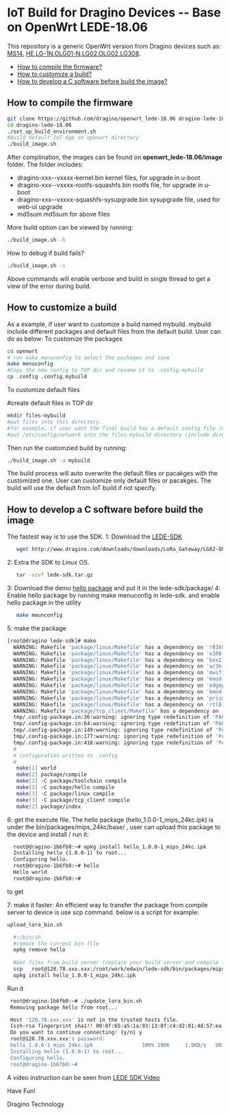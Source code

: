 IoT Build for Dragino Devices -- Base on OpenWrt LEDE-18.06
===============
This repository is a generic OpenWrt version from Dragino devices such as:
[MS14](http://www.dragino.com/products/mother-board.html), [HE](http://www.dragino.com/products/linux-module/item/87-he.html),[LG-1N](http://www.dragino.com/products/lora/item/143-lg01n.html),[OLG01-N](http://www.dragino.com/products/lora/item/144-olg01n.html),[LG02](http://www.dragino.com/products/lora/item/135-lg02.html),[OLG02](http://www.dragino.com/products/lora/item/136-olg02.html),[LG308](http://www.dragino.com/products/lora/item/140-lg308.html).

<!-- TOC depthFrom:1 -->
 - [How to compile the firmware?](#how-to-compile-the-firmware)
 - [How to customize a build?](#how-to-customize-a-build)
 - [How to develop a C software before build the image?](#how-to-develop-a-c-software-before-build-the-image)
<!-- /TOC -->

## How to compile the firmware

``` bash
git clone https://github.com/dragino/openwrt_lede-18.06 dragino-lede-18.06
cd dragino-lede-18.06
./set_up_build_environment.sh
#build default IoT App on openwrt directory
./build_image.sh
```

After complination, the images can be found on **openwrt_lede-18.06/image** folder. The folder includes:

- dragino-xxx--vxxxx-kernel.bin kernel files, for upgrade in u-boot
- dragino-xxx--vxxxx-rootfs-squashfs.bin rootfs file, for upgrade in u-boot
- dragino-xxx--vxxxx-squashfs-sysupgrade.bin sysupgrade file, used for web-ui upgrade
- md5sum md5sum for above files

More build option can be viewed by running:
``` bash
./build_image.sh -h
```

How to debug if build fails?
``` bash
./build_image.sh -s
```
Above commands will enable verbose and build in single thread to get a view of the error during build.

## How to customize a build

As a example, if user want to customize a build named mybuild. mybuild include different packages and default files from the default build. User can do as below: To customize the packages

``` bash
cd openwrt
# run make menuconfig to select the packages and save
make menuconfig
#Copy the new config to TOP dir and rename it to .config.mybuild
cp .config .config.mybuild
```
To customize default files

#create default files in TOP dir
``` bash
mkdir files-mybuild
#put files into this directory. 
#for example, if user want the final build has a default config file /etc/config/network. user can 
#put /etc/config/network into the files-mybuild directory (include directory /etc and /etc/config)
```

Then run the customzied build by running:
``` bash
./build_image.sh -a mybuild
```
The build process will auto overwrite the default files or pacakges with the customized one. User can customize only default files or pacakges. The build will use the default from IoT build if not specify.

## How to develop a C software before build the image
The fastest way is to use the SDK. 
1: Download the [LEDE-SDK](http://www.dragino.com/downloads/downloads/LoRa_Gateway/LG02-OLG02/lede-sdk.tar.gz) 
``` bash
   wget http://www.dragino.com/downloads/downloads/LoRa_Gateway/LG02-OLG02/lede-sdk.tar.gz
```

2: Extra the SDK to Linux OS. 
``` bash
   tar -xzvf lede-sdk.tar.gz
```
3: Download the demo [hello package](http://www.dragino.com/downloads/downloads/LoRa_Gateway/LG02-OLG02/hello.tgz) and put it in the lede-sdk/package/
4: Enable hello package by running make menuconfig in lede-sdk. and enable hello package in the utility
``` bash
   make meunconfig
```
5: make the package 
``` bash
[root@dragino lede-sdk]# make
  WARNING: Makefile 'package/linux/Makefile' has a dependency on 'r8169-firmware', which does not exist
  WARNING: Makefile 'package/linux/Makefile' has a dependency on 'e100-firmware', which does not exist
  WARNING: Makefile 'package/linux/Makefile' has a dependency on 'bnx2-firmware', which does not exist
  WARNING: Makefile 'package/linux/Makefile' has a dependency on 'ar3k-firmware', which does not exist
  WARNING: Makefile 'package/linux/Makefile' has a dependency on 'mwifiex-sdio-firmware', which does not exist
  WARNING: Makefile 'package/linux/Makefile' has a dependency on 'kmod-phy-bcm-ns-usb2', which does not exist
  WARNING: Makefile 'package/linux/Makefile' has a dependency on 'edgeport-firmware', which does not exist
  WARNING: Makefile 'package/linux/Makefile' has a dependency on 'kmod-phy-bcm-ns-usb3', which does not exist
  WARNING: Makefile 'package/linux/Makefile' has a dependency on 'prism54-firmware', which does not exist
  WARNING: Makefile 'package/linux/Makefile' has a dependency on 'rtl8192su-firmware', which does not exist
  WARNING: Makefile 'package/tcp_client/Makefile' has a dependency on 'libuci', which does not exist
  tmp/.config-package.in:36:warning: ignoring type redefinition of 'PACKAGE_libc' from 'boolean' to 'tristate'
  tmp/.config-package.in:64:warning: ignoring type redefinition of 'PACKAGE_libgcc' from 'boolean' to 'tristate'
  tmp/.config-package.in:149:warning: ignoring type redefinition of 'PACKAGE_libpthread' from 'boolean' to 'tristate'
  tmp/.config-package.in:177:warning: ignoring type redefinition of 'PACKAGE_librt' from 'boolean' to 'tristate'
  tmp/.config-package.in:416:warning: ignoring type redefinition of 'PACKAGE_tcp_client' from 'boolean' to 'tristate'
  #
  # configuration written to .config
  #
   make[1] world
   make[2] package/compile
   make[3] -C package/toolchain compile
   make[3] -C package/hello compile
   make[3] -C package/linux compile
   make[3] -C package/tcp_client compile
   make[2] package/index
```

6: get the execute file.
The hello package (hello_1.0.0-1_mips_24kc.ipk) is under the bin/packages/mips_24kc/base/ , user can upload this package to the device and install / run it: 
``` bash
  root@dragino-1b6fb0:~# opkg install hello_1.0.0-1_mips_24kc.ipk 
  Installing hello (1.0.0-1) to root...
  Configuring hello.
  root@dragino-1b6fb0:~# hello 
  Hello world
  root@dragino-1b6fb0:~# 
```
to get 

7: make it faster:
An efficient way to transfer the package from compile server to device is use scp command. below is a script for example: 
``` bash
upload_lora_bin.sh

  #!/bin/sh
  #remove the current bin file
  opkg remove hello
  
  #Get files from build server (replace your build server and compile link here)
  scp   root@120.78.xxx.xxx:/root/work/edwin/lede-sdk/bin/packages/mips_24kc/base/hello_1.0.0-1_mips_24kc.ipk ./
  opkg install hello_1.0.0-1_mips_24kc.ipk
```
Run it 

``` bash
 root@dragino-1b6fb0:~# ./update_lora_bin.sh 
 Removing package hello from root...

 Host '120.78.xxx.xxx' is not in the trusted hosts file.
 (ssh-rsa fingerprint sha1!! 00:8f:65:a5:1a:93:13:8f:c4:d2:81:4d:57:ea:14:49:47:54:0e:75)
 Do you want to continue connecting? (y/n) y
 root@120.78.xxx.xxx's password: 
 hello_1.0.0-1_mips_24kc.ipk                100% 1906     1.9KB/s   00:00    
 Installing hello (1.0.0-1) to root...
 Configuring hello.
 root@dragino-1b6fb0:~#
```

A video instruction can be seen from [LEDE SDK Video](https://youtu.be/SVtAVF93cpw)

Have Fun!

Dragino Technology

